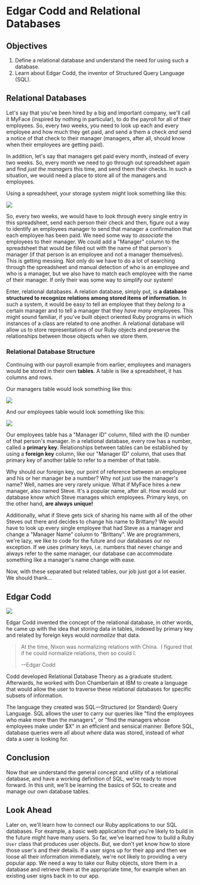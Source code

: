 # Edgar Codd and Relational Databases

## Objectives

1. Define a relational database and understand the need for using such a database. 
2. Learn about Edgar Codd, the inventor of Structured Query Language (SQL).

## Relational Databases

Let's say that you've been hired by a big and important company, we'll call it MyFace (inspired by nothing in particular), to do the payroll for all of their employees. So, every two weeks, you need to look up each and every employee and how much they get paid, and send a them a check *and* send a notice of that check to their manager (managers, after all, should know when their employees are getting paid). 

In addition, let's say that managers get paid every month, instead of every two weeks. So, every month we need to go through out spreadsheet again and find *just the managers* this time, and send them *their* checks. In such a situation, we would need a place to store all of the managers and employees. 

Using a spreadsheet, your storage system might look something like this: 

![](http://readme-pics.s3.amazonaws.com/Screen%20Shot%202015-09-03%20at%205.12.12%20PM.png)

So, every two weeks, we would have to look through every single entry in this spreadsheet, send each person their check and then, figure out a way to identify an employees manager to send that manager a confirmation that each employee has been paid. We need some way to *associate* the employees to their manager. We could add a "Manager" column to the spreadsheet that would be filled out with the name of that person's manager (if that person is an employee and not a manager themselves). This is getting messing. Not only do we have to do a lot of searching through the spreadsheet and manual detection of who is an employee and who is a manager, but we also have to match each employee with the name of their manager. If only their was some way to simplify our system!

Enter, relational databases. A relation database, simply put, is **a database structured to recognize relations among stored items of information.** In such a system, it would be easy to tell an employee that they *belong to* a certain manager and to tell a manager that they *have many* employees. This might sound familiar, if you've built object oriented Ruby programs in which instances of a class are related to one another. A relational database will allow us to store representations of our Ruby objects and preserve the relationships between those objects when we store them. 

### Relational Database Structure

Continuing with our payroll example from earlier, employees and managers would be stored in their own **tables**. A table is like a spreadsheet, it has columns and rows. 

Our managers table would look something like this:

![](http://readme-pics.s3.amazonaws.com/Screen%20Shot%202015-09-03%20at%205.28.33%20PM.png)

And our employees table would look something like this: 

![](http://readme-pics.s3.amazonaws.com/Screen%20Shot%202015-09-03%20at%205.29.33%20PM.png)

Our employees table has a "Manager ID" column, filled with the ID number of that person's manager. In a relational database, every row has a number, called a **primary key**. Relationships between tables can be established by using a **foreign key** column, like our "Manager ID" column, that uses that primary key of another table to refer to a member of that table. 

Why should our foreign key, our point of reference between an employee and his or her manager be a number? Why not just use the manager's name? Well, names are very rarely unique. What if MyFace hires a new manager, also named Steve. It's a popular name, after all. How would our database know *which* Steve manages which employees. Primary keys, on the other hand, **are always unique!**

Additionally, what if Steve gets sick of sharing his name with all of the other Steves out there and decides to change his name to Brittany? We would have to look up every single employee that had Steve as a manager and change a "Manager Name" column to "Brittany". We are programmers, we're lazy, we like to code for the future and our databases our no exception. If we uses primary keys, i.e. numbers that never change and always refer to the same manager, our database can accommodate something like a manager's name change with ease. 

Now, with these separated but related tables, our job just got a lot easier. We should thank...

## Edgar Codd

![](http://readme-pics.s3.amazonaws.com/Edgar_F_Codd.jpg)

Edgar Codd invented the concept of the relational database, in other words, he came up with the idea that storing data in tables, indexed by primary key and related by foreign keys would *normalize* that data. 

> At the time, Nixon was normalizing relations with China.  I figured that if he could normalize relations, then so could I.
> 
> -–Edgar Codd

Codd developed Relational Database Theory as a graduate student. Afterwards, he worked with Don Chamberlain at IBM to create a language that would allow the user to traverse these relational databases for specific subsets of information. 

The language they created was SQL––Structured (or Standard) Query Language. SQL allows the user to carry our queries like "find the employees who make more than the managers", or "find the managers whose employees make under $X" in an efficient and sensical manner. Before SQL, database queries were all about *where* data was stored, instead of *what* data a user is looking for. 

## Conclusion

Now that we understand the general concept and utility of a relational database, and have a working definition of SQL, we're ready to move forward. In this unit, we'll be learning the basics of SQL to create and manage our own database tables. 

## Look Ahead

Later on, we'll learn how to connect our Ruby applications to our SQL databases. For example, a basic web application that you're likely to build in the future might have many users. So far, we've learned how to build a Ruby `User` class that produces user objects. But, we don't yet know how to store those user's and their details. If a user signs up for their app and then we loose all their information immediately, we're not likely to providing a very popular app. We need a way to take our Ruby objects, store them in a database and retrieve them at the appropriate time, for example when an existing user signs back in to our app. 

